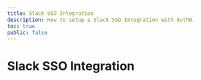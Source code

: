 ```yaml
---
title: Slack SSO Integration
description: How to setup a Slack SSO Integration with Auth0.
toc: true
public: false
---
```


# Slack SSO Integration
<!---
1. Create a New Integration
2. Configure Integration Settings
3. Configure Service/Provider
--->
